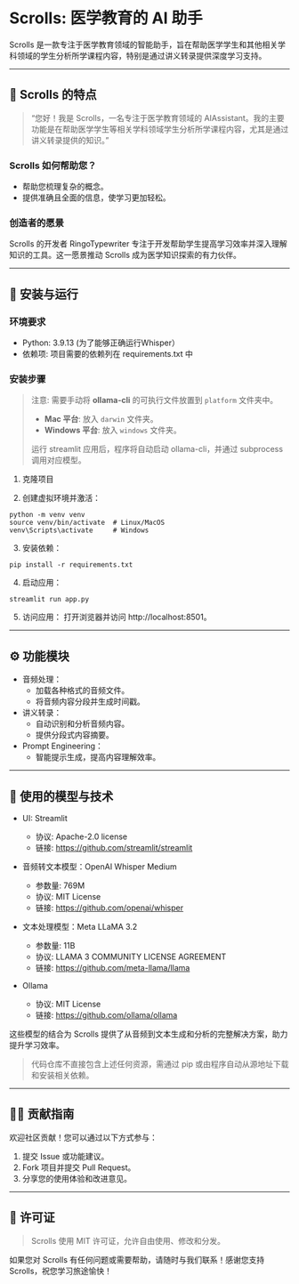 Scrolls: 医学教育的 AI 助手
===
Scrolls 是一款专注于医学教育领域的智能助手，旨在帮助医学学生和其他相关学科领域的学生分析所学课程内容，特别是通过讲义转录提供深度学习支持。

---

## 🌟 Scrolls 的特点

> “您好！我是 Scrolls，一名专注于医学教育领域的 AIAssistant。我的主要功能是在帮助医学学生等相关学科领域学生分析所学课程内容，尤其是通过讲义转录提供的知识。”

### Scrolls 如何帮助您？

* 帮助您梳理复杂的概念。
* 提供准确且全面的信息，使学习更加轻松。


### 创造者的愿景

Scrolls 的开发者 RingoTypewriter 专注于开发帮助学生提高学习效率并深入理解知识的工具。这一愿景推动 Scrolls 成为医学知识探索的有力伙伴。

---

## 🚀 安装与运行

### 环境要求
* Python: 3.9.13 (为了能够正确运行Whisper）
* 依赖项: 项目需要的依赖列在 requirements.txt 中

### 安装步骤

> 注意:
> 需要手动将 **ollama-cli** 的可执行文件放置到 `platform` 文件夹中。
> * **Mac 平台**: 放入 `darwin` 文件夹。
> * **Windows 平台**: 放入 `windows` 文件夹。
> 
> 运行 streamlit 应用后，程序将自动启动 ollama-cli，并通过 subprocess 调用对应模型。

1.	克隆项目

2.	创建虚拟环境并激活：
```
python -m venv venv
source venv/bin/activate  # Linux/MacOS
venv\Scripts\activate     # Windows
```

3.	安装依赖：

```
pip install -r requirements.txt
```

4.	启动应用：
```
streamlit run app.py
```

5.	访问应用： 打开浏览器并访问 http://localhost:8501。

---

## ⚙️ 功能模块

* 音频处理：
  * 加载各种格式的音频文件。
  * 将音频内容分段并生成时间戳。
* 讲义转录：
  * 自动识别和分析音频内容。
  * 提供分段式内容摘要。
* Prompt Engineering：
  * 智能提示生成，提高内容理解效率。

---

## 🧠 使用的模型与技术

* UI: Streamlit
  * 协议: Apache-2.0 license 
  * 链接: https://github.com/streamlit/streamlit

* 音频转文本模型：OpenAI Whisper Medium
  *	参数量: 769M
  *	协议: MIT License
  * 链接: https://github.com/openai/whisper
	
* 文本处理模型：Meta LLaMA 3.2 
  * 参数量: 11B
  * 协议: LLAMA 3 COMMUNITY LICENSE AGREEMENT
  * 链接: https://github.com/meta-llama/llama

* Ollama
  * 协议: MIT License
  * 链接: https://github.com/ollama/ollama

这些模型的结合为 Scrolls 提供了从音频到文本生成和分析的完整解决方案，助力提升学习效率。

> 代码仓库不直接包含上述任何资源，需通过 pip 或由程序自动从源地址下载和安装相关依赖。

---

## 🧑‍💻 贡献指南

欢迎社区贡献！您可以通过以下方式参与：
1.	提交 Issue 或功能建议。
2. Fork 项目并提交 Pull Request。
3.	分享您的使用体验和改进意见。

---

## 📄 许可证

> Scrolls 使用 MIT 许可证，允许自由使用、修改和分发。

如果您对 Scrolls 有任何问题或需要帮助，请随时与我们联系！感谢您支持 Scrolls，祝您学习旅途愉快！
